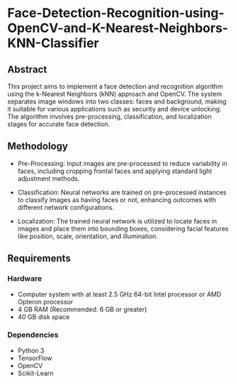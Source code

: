 # Face-Detection-Recognition-using-OpenCV-and-K-Nearest-Neighbors-KNN-Classifier

## Abstract

This project aims to implement a face detection and recognition algorithm using the k-Nearest Neighbors (kNN) approach and OpenCV. The system separates image windows into two classes: faces and background, making it suitable for various applications such as security and device unlocking. The algorithm involves pre-processing, classification, and localization stages for accurate face detection.

## Methodology

- Pre-Processing: Input images are pre-processed to reduce variability in faces, including cropping frontal faces and applying standard light adjustment methods.

- Classification: Neural networks are trained on pre-processed instances to classify images as having faces or not, enhancing outcomes with different network configurations.

- Localization: The trained neural network is utilized to locate faces in images and place them into bounding boxes, considering facial features like position, scale, orientation, and illumination.

## Requirements

### Hardware

- Computer system with at least 2.5 GHz 64-bit Intel processor or AMD Opteron processor
- 4 GB RAM (Recommended: 6 GB or greater)
- 40 GB disk space

### Dependencies

- Python 3
- TensorFlow
- OpenCV
- Scikit-Learn
